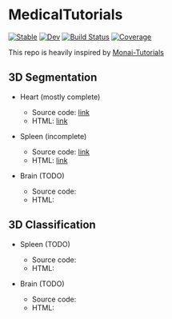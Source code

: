 # MedicalTutorials

[![Stable](https://img.shields.io/badge/docs-stable-blue.svg)](https://Dale-Black.github.io/MedicalTutorials.jl/stable)
[![Dev](https://img.shields.io/badge/docs-dev-blue.svg)](https://Dale-Black.github.io/MedicalTutorials.jl/dev)
[![Build Status](https://travis-ci.com/Dale-Black/MedicalTutorials.jl.svg?branch=master)](https://travis-ci.com/Dale-Black/MedicalTutorials.jl)
[![Coverage](https://codecov.io/gh/Dale-Black/MedicalTutorials.jl/branch/master/graph/badge.svg)](https://codecov.io/gh/Dale-Black/MedicalTutorials.jl)

This repo is heavily inspired by [Monai-Tutorials](https://github.com/Project-MONAI/tutorials)

## 3D Segmentation
* Heart (mostly complete)
  * Source code: [link](https://github.com/Dale-Black/MedicalTutorials.jl/blob/master/src/3D_Segmentation/Heart/tutorial_seg_heart.jl)
  * HTML: [link](https://dale-black.github.io/MedicalTutorials.jl/blob/master/src/3D_Segmentation/Heart/tutorial_seg_heart.jl.html)

* Spleen (incomplete)
  * Source code: [link](https://github.com/Dale-Black/MedicalTutorials.jl/blob/master/src/3D_Segmentation/Spleen/spleen.jl)
  * HTML: [link](https://htmlpreview.github.io/?https://github.com/Dale-Black/MedicalTutorials.jl/blob/master/src/3D_Segmentation/Spleen/spleen.jl.html)

* Brain (TODO)
  * Source code: 
  * HTML: 

## 3D Classification

* Spleen (TODO)
  * Source code: 
  * HTML:

* Brain (TODO)
  * Source code: 
  * HTML: 